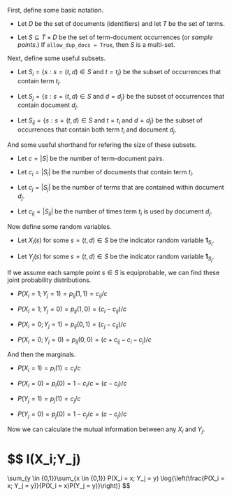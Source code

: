 First, define some basic notation.

- Let $D$ be the set of documents (identifiers) and let $T$ be the set of terms.

- Let $S \subseteq T \times D$ be the set of term-document occurrences (or _sample points_.) If `allow_dup_docs = True`, then $S$ is a multi-set.

Next, define some useful subsets.

- Let $S_i = \{s : s = (t,d) \in S \text{ and } t=t_i\}$ be the subset of occurrences that contain term $t_i$.

- Let $S_j = \{s : s = (t,d) \in S \text{ and } d=d_j\}$ be the subset of occurrences that contain document $d_j$.

- Let $S_{ij} = \{s : s = (t,d) \in S \text{ and } t=t_i \text{ and } d=d_j\}$ be the subset of occurrences that contain both term $t_i$ and document $d_j$.

And some useful shorthand for refering the size of these subsets.

- Let $c = |S|$ be the number of term-document pairs.

- Let $c_i = |S_i|$ be the number of documents that contain term $t_i$.

- Let $c_j = |S_j|$ be the number of terms that are contained within document $d_j$.

- Let $c_{ij} = |S_{ij}|$ be the number of times term $t_i$ is used by document $d_j$.

Now define some random variables.

- Let $X_i(s)$ for some $s = (t, d) \in S$ be the indicator random variable $\mathbf{1}_{S_i}$.

- Let $Y_j(s)$ for some $s = (t, d) \in S$ be the indicator random variable $\mathbf{1}_{S_j}$.

If we assume each sample point $s \in S$ is equiprobable, we can find these joint probability distributions.

- $P(X_i = 1; Y_j = 1) = p_{ij}(1,1) = c_{ij}/c$

- $P(X_i = 1; Y_j = 0) = p_{ij}(1,0) = (c_i - c_{ij}) / c$

- $P(X_i = 0; Y_j = 1) = p_{ij}(0,1) = (c_j - c_{ij}) / c$

- $P(X_i = 0; Y_j = 0) = p_{ij}(0,0) = (c + c_{ij} - c_i - c_j) / c$

And then the marginals.

- $P(X_i = 1) = p_{i}(1) = c_i / c$

- $P(X_i = 0) = p_{i}(0) = 1 - c_i / c = (c - c_i) / c$

- $P(Y_j = 1) = p_{j}(1) = c_j / c$

- $P(Y_j = 0) = p_{j}(0) = 1 - c_j / c = (c - c_j) / c$

Now we can calculate the mutual information between any $X_i$ and $Y_j$.

$$
I(X_i;Y_j)
=
\sum_{y \in \{0,1\}}\sum_{x \in \{0,1\}}
P(X_i = x; Y_j = y)
\log{\left(\frac{P(X_i = x; Y_j = y)}{P(X_i = x)P(Y_j = y)}\right)}
$$

